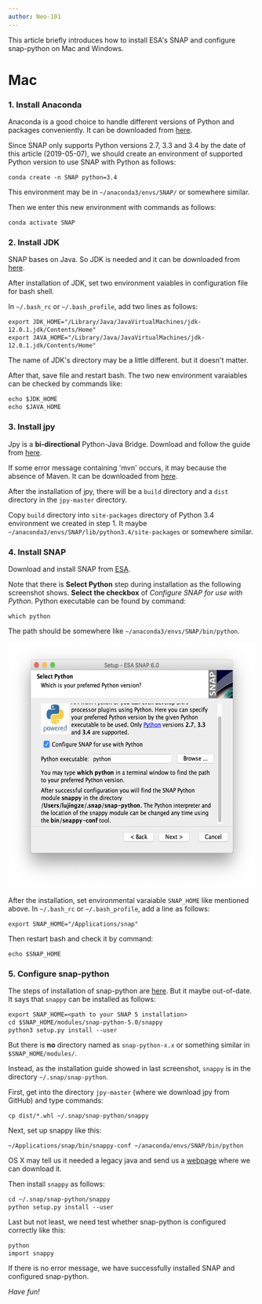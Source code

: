 ```yaml
---
author: Neo-101
---
```


This article briefly introduces how to install ESA's SNAP and configure snap-python on Mac and Windows.

# Mac

### 1. Install Anaconda

Anaconda is a good choice to handle different versions of Python and packages conveniently. It can be downloaded from [here](https://www.anaconda.com/distribution/).

Since SNAP only supports Python versions 2.7, 3.3 and 3.4 by the date of this article (2019-05-07), we should create an environment of supported Python version to use SNAP with Python as follows:

```
conda create -n SNAP python=3.4
```

This environment may be in `~/anaconda3/envs/SNAP/` or somewhere similar.

Then we enter this new environment with commands as follows:

```
conda activate SNAP
```

### 2. Install JDK

SNAP bases on Java. So JDK is needed and it can be downloaded from [here](https://www.oracle.com/technetwork/java/javase/downloads/index.html).

After installation of JDK, set two environment vaiables in configuration file for bash shell. 

In `~/.bash_rc` or `~/.bash_profile`, add two lines as follows:

```
export JDK_HOME="/Library/Java/JavaVirtualMachines/jdk-12.0.1.jdk/Contents/Home"
export JAVA_HOME="/Library/Java/JavaVirtualMachines/jdk-12.0.1.jdk/Contents/Home"
```

The name of JDK's directory may be a little different. but it doesn't matter.

After that, save file and restart bash. The two new environment varaiables can be checked by commands like:

```
echo $JDK_HOME
echo $JAVA_HOME
```

### 3. Install jpy

Jpy is a **bi-directional** Python-Java Bridge. Download and follow the guide from [here](https://github.com/bcdev/jpy).

If some error message containing 'mvn' occurs, it may because the absence of Maven. It can be downloaded from [here](https://maven.apache.org/). 

After the installation of jpy, there will be a `build` directory and a `dist` directory in the `jpy-master` directory. 

Copy `build` directory into `site-packages` directory of Python 3.4 environment we created in step 1. It maybe `~/anaconda3/envs/SNAP/lib/python3.4/site-packages` or somewhere similar. 

### 4. Install SNAP

Download and install SNAP from [ESA](http://step.esa.int/main/download/).

Note that there is **Select Python** step during installation as the following screenshot shows. **Select the checkbox** of *Configure SNAP for use with Python*. Python executable can be found by command:

```
which python
```

The path should be somewhere like `~/anaconda3/envs/SNAP/bin/python`. 

<img src="/assets/images/snap_installation_select_python.png" alt="Select Python" height="500"/>

After the installation, set environmental varaiable `SNAP_HOME` like mentioned above. In `~/.bash_rc` or `~/.bash_profile`, add a line as follows:

```
export SNAP_HOME="/Applications/snap"
```

Then restart bash and check it by command:

```
echo $SNAP_HOME
```
 

### 5. Configure snap-python

The steps of installation of snap-python are [here](https://github.com/senbox-org/snap-engine/tree/master/snap-python/src/main/resources). But it maybe out-of-date. It says that `snappy` can be installed as follows:
```
export SNAP_HOME=<path to your SNAP 5 installation>
cd $SNAP_HOME/modules/snap-python-5.0/snappy
python3 setup.py install --user
```
But there is **no** directory named as `snap-python-x.x` or something similar in `$SNAP_HOME/modules/`. 

Instead, as the installation guide showed in last screenshot, `snappy` is in the directory `~/.snap/snap-python`.

First, get into the directory `jpy-master` (where we download jpy from GitHub) and type commands:

```
cp dist/*.whl ~/.snap/snap-python/snappy
```

Next, set up snappy like this:

```
~/Applications/snap/bin/snappy-conf ~/anaconda/envs/SNAP/bin/python
```

OS X may tell us it needed a legacy java and send us a [webpage](https://support.apple.com/kb/DL1572) where we can download it.

Then install `snappy` as follows:

```
cd ~/.snap/snap-python/snappy
python setup.py install --user
```

Last but not least, we need test whether snap-python is configured correctly like this:

```
python
import snappy
```

If there is no error message, we have successfully installed SNAP and configured snap-python.

*Have fun!*
